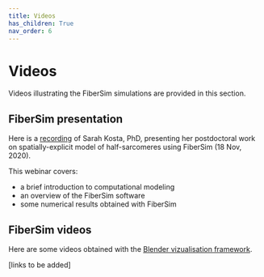 ```yaml
---
title: Videos
has_children: True
nav_order: 6
---
```


# Videos

Videos illustrating the FiberSim simulations are provided in this section.

## FiberSim presentation

Here is a [recording](https://drive.google.com/file/d/1313MCCr9aKZwXpjdFMzfSRptnA0csPIW/view) of Sarah Kosta, PhD, presenting her postdoctoral work on spatially-explicit model of half-sarcomeres using FiberSim (18 Nov, 2020). 

This webinar covers:
+ a brief introduction to computational modeling
+ an overview of the FiberSim software
+ some numerical results obtained with FiberSim

## FiberSim videos

Here are some videos obtained with the [Blender vizualisation framework](../Demos/Visualization/visualization.html). 

[links to be added]